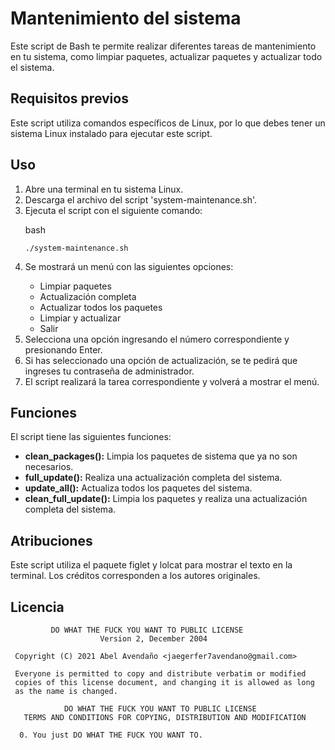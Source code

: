 # Mantenimiento del sistema
Este script de Bash te permite realizar diferentes tareas de mantenimiento en tu sistema, como limpiar paquetes, actualizar paquetes y actualizar todo el sistema.

## Requisitos previos
Este script utiliza comandos específicos de Linux, por lo que debes tener un sistema Linux instalado para ejecutar este script.

## Uso
<ol>
<li>Abre una terminal en tu sistema Linux.</li>
<li>Descarga el archivo del script 'system-maintenance.sh'.</li>
<li>Ejecuta el script con el siguiente comando:</li>

<p>bash</p>

<pre><code>./system-maintenance.sh
</code></pre>

<li>Se mostrará un menú con las siguientes opciones:</li>

* Limpiar paquetes
* Actualización completa
* Actualizar todos los paquetes
* Limpiar y actualizar
* Salir

<li>Selecciona una opción ingresando el número correspondiente y presionando Enter.</li>

<li>Si has seleccionado una opción de actualización, se te pedirá que ingreses tu contraseña de administrador.</li>

<li>El script realizará la tarea correspondiente y volverá a mostrar el menú.</li>
</ol>

## Funciones
El script tiene las siguientes funciones:

* **clean_packages():** Limpia los paquetes de sistema que ya no son necesarios.
* **full_update():** Realiza una actualización completa del sistema.
* **update_all():** Actualiza todos los paquetes del sistema.
* **clean_full_update():** Limpia los paquetes y realiza una actualización completa del sistema.

## Atribuciones
Este script utiliza el paquete figlet y lolcat para mostrar el texto en la terminal. Los créditos corresponden a los autores originales.

## Licencia

```
         DO WHAT THE FUCK YOU WANT TO PUBLIC LICENSE
                    Version 2, December 2004

 Copyright (C) 2021 Abel Avendaño <jaegerfer7avendano@gmail.com>

 Everyone is permitted to copy and distribute verbatim or modified
 copies of this license document, and changing it is allowed as long
 as the name is changed.

            DO WHAT THE FUCK YOU WANT TO PUBLIC LICENSE
   TERMS AND CONDITIONS FOR COPYING, DISTRIBUTION AND MODIFICATION

  0. You just DO WHAT THE FUCK YOU WANT TO.
```